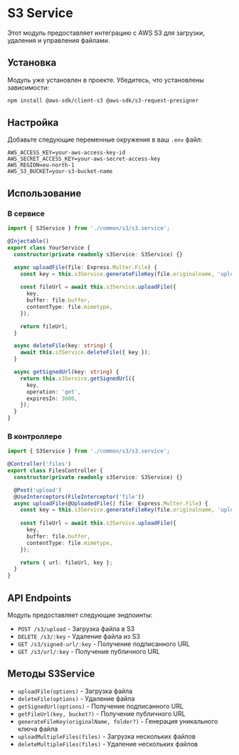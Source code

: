 # S3 Service

Этот модуль предоставляет интеграцию с AWS S3 для загрузки, удаления и управления файлами.

## Установка

Модуль уже установлен в проекте. Убедитесь, что установлены зависимости:

```bash
npm install @aws-sdk/client-s3 @aws-sdk/s3-request-presigner
```

## Настройка

Добавьте следующие переменные окружения в ваш `.env` файл:

```env
AWS_ACCESS_KEY=your-aws-access-key-id
AWS_SECRET_ACCESS_KEY=your-aws-secret-access-key
AWS_REGION=eu-north-1
AWS_S3_BUCKET=your-s3-bucket-name
```

## Использование

### В сервисе

```typescript
import { S3Service } from './common/s3/s3.service';

@Injectable()
export class YourService {
  constructor(private readonly s3Service: S3Service) {}

  async uploadFile(file: Express.Multer.File) {
    const key = this.s3Service.generateFileKey(file.originalname, 'uploads');
    
    const fileUrl = await this.s3Service.uploadFile({
      key,
      buffer: file.buffer,
      contentType: file.mimetype,
    });

    return fileUrl;
  }

  async deleteFile(key: string) {
    await this.s3Service.deleteFile({ key });
  }

  async getSignedUrl(key: string) {
    return this.s3Service.getSignedUrl({
      key,
      operation: 'get',
      expiresIn: 3600,
    });
  }
}
```

### В контроллере

```typescript
import { S3Service } from './common/s3/s3.service';

@Controller('files')
export class FilesController {
  constructor(private readonly s3Service: S3Service) {}

  @Post('upload')
  @UseInterceptors(FileInterceptor('file'))
  async uploadFile(@UploadedFile() file: Express.Multer.File) {
    const key = this.s3Service.generateFileKey(file.originalname, 'uploads');
    
    const fileUrl = await this.s3Service.uploadFile({
      key,
      buffer: file.buffer,
      contentType: file.mimetype,
    });

    return { url: fileUrl, key };
  }
}
```

## API Endpoints

Модуль предоставляет следующие эндпоинты:

- `POST /s3/upload` - Загрузка файла в S3
- `DELETE /s3/:key` - Удаление файла из S3
- `GET /s3/signed-url/:key` - Получение подписанного URL
- `GET /s3/url/:key` - Получение публичного URL

## Методы S3Service

- `uploadFile(options)` - Загрузка файла
- `deleteFile(options)` - Удаление файла
- `getSignedUrl(options)` - Получение подписанного URL
- `getFileUrl(key, bucket?)` - Получение публичного URL
- `generateFileKey(originalName, folder?)` - Генерация уникального ключа файла
- `uploadMultipleFiles(files)` - Загрузка нескольких файлов
- `deleteMultipleFiles(files)` - Удаление нескольких файлов
